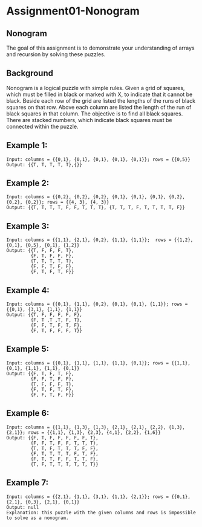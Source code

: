 # Assignment01-Nonogram

## Nonogram

The goal of this assignment is to demonstrate your understanding of arrays and recursion by solving these puzzles. 

## Background

Nonogram is a logical puzzle with simple rules. Given a grid of squares, which must be filled in black or marked with X, to indicate that it cannot be black. Beside each row of the grid are listed the lengths of the runs of black squares on that row. Above each column are listed the length of the run of black squares in that column. The objective is to find all black squares. There are stacked numbers, which indicate black squares must be connected within the puzzle. 

## Example 1:
<pre><code>Input: columns = {{0,1}, {0,1}, {0,1}, {0,1}, {0,1}}; rows = {{0,5}}
Output: {{T, T, T, T, T},{}}
</code></pre>

## Example 2:
<pre><code>Input: columns = {{0,2}, {0,2}, {0,2}, {0,1}, {0,1}, {0,1}, {0,2}, {0,2}, {0,2}}; rows = {{4, 3}, {4, 3}}
Output: {{T, T, T, T, F, F, T, T, T}, {T, T, T, F, T, T, T, T, F}}
</code></pre>

## Example 3:
<pre><code>Input: columns = {{1,1}, {2,1}, {0,2}, {1,1}, {1,1}};  rows = {{1,2}, {0,1}, {0,5}, {0,1}, {1,2}}
Output: {{T, F, F, F, T},
         {F, T, F, F, F},
         {T, T, T, T, T},
         {F, F, T, F, F},
         {F, T, F, T, F}}
</code></pre>

## Example 4: 
<pre><code>Input: columns = {{0,1}, {1,1}, {0,2}, {0,1}, {0,1}, {1,1}}; rows = {{0,1}, {3,1}, {1,1}, {1,1}}
Output: {{T, F, F, F, F, F},
         {F, T ,T ,T, F, T},
         {F, F, T, F, T, F},
         {F, T, F, F, F, T}}
</code></pre>
         
## Example 5:
<pre><code>Input: columns = {{0,1}, {1,1}, {1,1}, {1,1}, {0,1}}; rows = {{1,1}, {0,1}, {1,1}, {1,1}, {0,1}}
Output: {{F, T, F, T, F},
         {F, F, T, F, F},
         {T, F, F, F, T},
         {F, T, F, T, F},
         {F, F, T, F, F}}
</code></pre>
         
## Example 6:
<pre><code>Input: columns = {{1,1}, {1,3}, {1,3}, {2,1}, {2,1}, {2,2}, {1,3}, {2,1}}; rows = {{1,1}, {1,3}, {2,3}, {4,1}, {2,2}, {1,6}}
Output: {{F, T, F, F, F, F, F, T},
         {F, F, T, F, F, T, T, T},
         {T, T, F, T, T, T, F, F},
         {F, T, T, T, T, F, T, F},
         {F, T, T, F, F, T, T, F},
         {T, F, T, T, T, T, T, T}}
</code></pre>
         
## Example 7:
<pre><code>Input: columns = {{2,1}, {1,1}, {3,1}, {1,1}, {2,1}}; rows = {{0,1}, {2,1}, {0,3}, {2,1}, {0,1}}
Output: null
Explanation: this puzzle with the given columns and rows is impossible to solve as a nonogram.
</code></pre>
